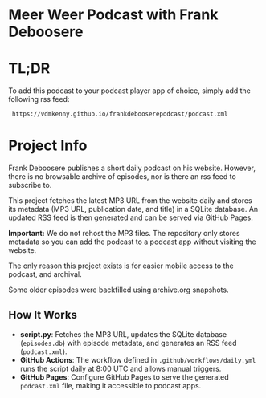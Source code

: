 # Meer Weer Podcast with Frank Deboosere

# TL;DR

To add this podcast to your podcast player app of choice, simply add the following rss feed:
```
 https://vdmkenny.github.io/frankdebooserepodcast/podcast.xml
```


# Project Info

Frank Deboosere publishes a short daily podcast on his website. However, there is no browsable archive of episodes, nor is there an rss feed to subscribe to. 

This project fetches the latest MP3 URL from the website daily and stores its metadata (MP3 URL, publication date, and title) in a SQLite database. An updated RSS feed is then generated and can be served via GitHub Pages.

**Important:** We do not rehost the MP3 files. The repository only stores metadata so you can add the podcast to a podcast app without visiting the website.

The only reason this project exists is for easier mobile access to the podcast, and archival.

Some older episodes were backfilled using archive.org snapshots.

## How It Works

- **script.py**: Fetches the MP3 URL, updates the SQLite database (`episodes.db`) with episode metadata, and generates an RSS feed (`podcast.xml`).
- **GitHub Actions**: The workflow defined in `.github/workflows/daily.yml` runs the script daily at 8:00 UTC and allows manual triggers.
- **GitHub Pages**: Configure GitHub Pages to serve the generated `podcast.xml` file, making it accessible to podcast apps.
